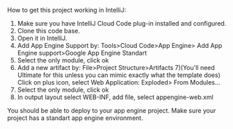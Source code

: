 How to get this project working in IntelliJ:
1) Make sure you have IntelliJ Cloud Code plug-in installed and configured.
2) Clone this code base.
3) Open it in IntelliJ.
4) Add App Engine Support by: Tools>Cloud Code>App Engine> Add App Engine support>Google App Engine Standart
5) Select the only module, click ok
6) Add a new artifact by: File>Project Structure>Artifacts
7)(You'll need Ultimate for this unless you can mimic exactly what the template does) 
Click on plus icon, select Web Application: Exploded> From Modules...
8) Select the only module, click ok
9) In output layout select WEB-INF, add file, select appengine-web.xml

You should be able to deploy to your app engine project. Make sure your project has a standart app engine environment.
